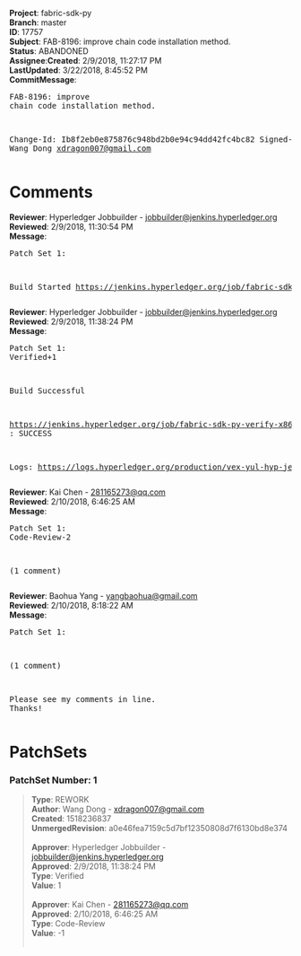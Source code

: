 <strong>Project</strong>: fabric-sdk-py</br><strong>Branch</strong>: master<br><strong>ID</strong>: 17757<br><strong>Subject</strong>: FAB-8196: improve chain code installation method.<br><strong>Status</strong>: ABANDONED<br><strong>Assignee</strong>:<strong>Created</strong>: 2/9/2018, 11:27:17 PM<br><strong>LastUpdated</strong>: 3/22/2018, 8:45:52 PM<br><strong>CommitMessage</strong>:<br><pre>FAB-8196: improve chain code installation method.

Change-Id: Ib8f2eb0e875876c948bd2b0e94c94dd42fc4bc82
Signed-off-by: Wang Dong <xdragon007@gmail.com>
</pre><h1>Comments</h1><strong>Reviewer</strong>: Hyperledger Jobbuilder - jobbuilder@jenkins.hyperledger.org<br><strong>Reviewed</strong>: 2/9/2018, 11:30:54 PM<br><strong>Message</strong>: <pre>Patch Set 1:

Build Started https://jenkins.hyperledger.org/job/fabric-sdk-py-verify-x86_64/329/</pre><strong>Reviewer</strong>: Hyperledger Jobbuilder - jobbuilder@jenkins.hyperledger.org<br><strong>Reviewed</strong>: 2/9/2018, 11:38:24 PM<br><strong>Message</strong>: <pre>Patch Set 1: Verified+1

Build Successful 

https://jenkins.hyperledger.org/job/fabric-sdk-py-verify-x86_64/329/ : SUCCESS

Logs: https://logs.hyperledger.org/production/vex-yul-hyp-jenkins-3/fabric-sdk-py-verify-x86_64/329</pre><strong>Reviewer</strong>: Kai Chen - 281165273@qq.com<br><strong>Reviewed</strong>: 2/10/2018, 6:46:25 AM<br><strong>Message</strong>: <pre>Patch Set 1: Code-Review-2

(1 comment)</pre><strong>Reviewer</strong>: Baohua Yang - yangbaohua@gmail.com<br><strong>Reviewed</strong>: 2/10/2018, 8:18:22 AM<br><strong>Message</strong>: <pre>Patch Set 1:

(1 comment)

Please see my comments in line. Thanks!</pre><h1>PatchSets</h1><h3>PatchSet Number: 1</h3><blockquote><strong>Type</strong>: REWORK<br><strong>Author</strong>: Wang Dong - xdragon007@gmail.com<br><strong>Created</strong>: 1518236837<br><strong>UnmergedRevision</strong>: a0e46fea7159c5d7bf12350808d7f6130bd8e374<br><br><strong>Approver</strong>: Hyperledger Jobbuilder - jobbuilder@jenkins.hyperledger.org<br><strong>Approved</strong>: 2/9/2018, 11:38:24 PM<br><strong>Type</strong>: Verified<br><strong>Value</strong>: 1<br><br><strong>Approver</strong>: Kai Chen - 281165273@qq.com<br><strong>Approved</strong>: 2/10/2018, 6:46:25 AM<br><strong>Type</strong>: Code-Review<br><strong>Value</strong>: -1<br><br></blockquote>